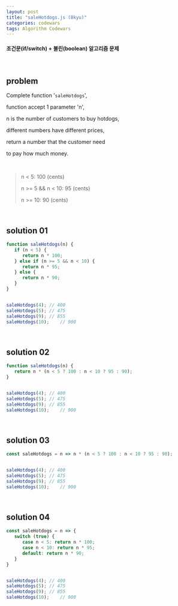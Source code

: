 ```yaml
---
layout: post
title: "saleHotdogs.js (8kyu)"
categories: codewars
tags: Algorithm Codewars
---
```


#### 조건문(if/switch) + 불린(boolean) 알고리즘 문제

<br>

## problem

Complete function '`saleHotdogs`',

function accept 1 parameter 'n',

n is the number of customers to buy hotdogs,

different numbers have different prices,

return a number that the customer need

to pay how much money.

<br>

> n < 5: 100 (cents)
>
> n >= 5 && n < 10: 95 (cents)
>
> n >= 10: 90 (cents)

<br>

## solution 01

```javascript
function saleHotdogs(n) {
   if (n < 5) {
      return n * 100;
   } else if (n >= 5 && n < 10) {
      return n * 95;
   } else {
      return n * 90;
   }
}


saleHotdogs(4);	// 400
saleHotdogs(5);	// 475
saleHotdogs(9);	// 855
saleHotdogs(10);	// 900
```

<br>

## solution 02

```javascript
function saleHotdogs(n) {
   return n * (n < 5 ? 100 : n < 10 ? 95 : 90);
}


saleHotdogs(4);	// 400
saleHotdogs(5);	// 475
saleHotdogs(9);	// 855
saleHotdogs(10);	// 900
```

<br>

## solution 03

```javascript
const saleHotdogs = n => n * (n < 5 ? 100 : n < 10 ? 95 : 90);


saleHotdogs(4);	// 400
saleHotdogs(5);	// 475
saleHotdogs(9);	// 855
saleHotdogs(10);	// 900
```

<br>

## solution 04

```javascript
const saleHotdogs = n => {
   switch (true) {
      case n < 5: return n * 100;
      case n < 10: return n * 95;
      default: return n * 90;
   }
}


saleHotdogs(4);	// 400
saleHotdogs(5);	// 475
saleHotdogs(9);	// 855
saleHotdogs(10);	// 900
```


